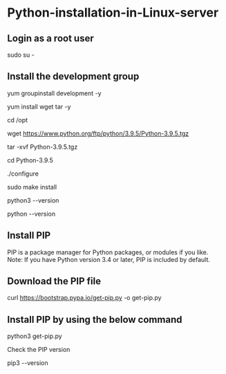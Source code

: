 # Python-installation-in-Linux-server
## Login as a root user

sudo su -

## Install the development group

yum groupinstall development -y

yum install wget tar -y

cd /opt

wget https://www.python.org/ftp/python/3.9.5/Python-3.9.5.tgz

tar -xvf Python-3.9.5.tgz

cd Python-3.9.5

./configure

sudo  make install

python3 --version

python --version



## Install PIP

PIP is a package manager for Python packages, or modules if you like. Note: If you have Python version 3.4 or later, PIP is included by default.

 ## Download the PIP file

curl https://bootstrap.pypa.io/get-pip.py -o get-pip.py
 
 ## Install PIP by using the below command

python3 get-pip.py
 
Check the PIP version

pip3 --version 
